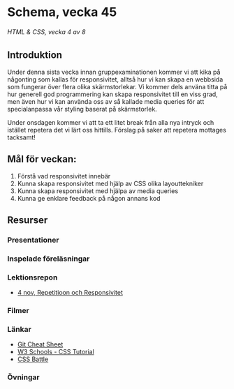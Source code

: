 # Schema, vecka 45
###### HTML & CSS, vecka 4 av 8

## Introduktion

Under denna sista vecka innan gruppexaminationen kommer vi att kika på någonting som kallas för responsivitet, alltså hur vi kan skapa en webbsida som fungerar över flera olika skärmstorlekar. Vi kommer dels använa titta på hur generell god programmering kan skapa responsivitet till en viss grad, men även hur vi kan använda oss av så kallade media queries för att specialanpassa vår styling baserat på skärmstorlek.

Under onsdagen kommer vi att ta ett litet break från alla nya intryck och istället repetera det vi lärt oss hittills. Förslag på saker att repetera mottages tacksamt!


## Mål för veckan:
1. Förstå vad responsivitet innebär
2. Kunna skapa responsivitet med hjälp av CSS olika layouttekniker
3. Kunna skapa responsivitet med hjälpa av media queries
4. Kunna ge enklare feedback på någon annans kod


## Resurser

### Presentationer


### Inspelade föreläsningar


### Lektionsrepon
* [4 nov, Repetitioon och Responsivitet]()


### Filmer

  
### Länkar
* [Git Cheat Sheet](https://gist.github.com/Santosnr6/0741f2c607404f75fea8dc0910ded790)
* [W3 Schools - CSS Tutorial](https://www.w3schools.com/css/)
* [CSS Battle](https://cssbattle.dev/)


### Övningar






